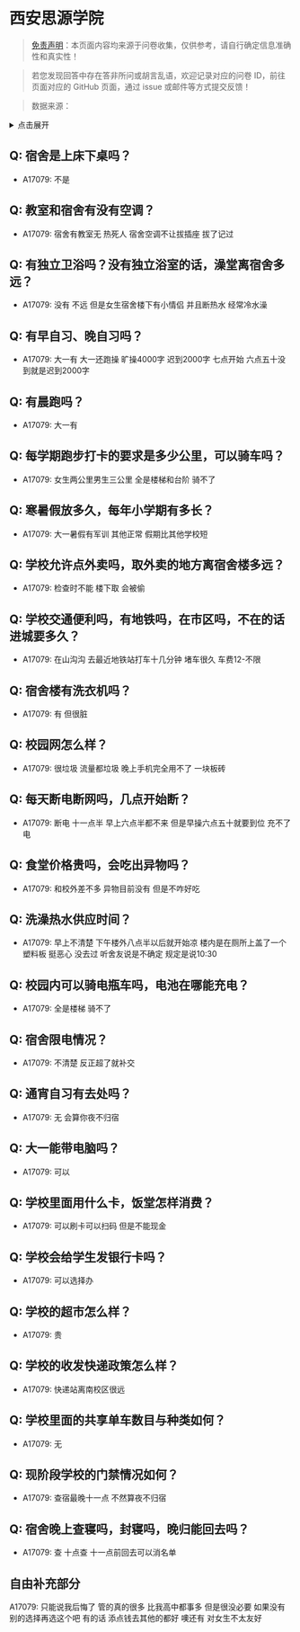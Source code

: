 # 西安思源学院

> [免责声明](https://colleges.chat/#_3)：本页面内容均来源于问卷收集，仅供参考，请自行确定信息准确性和真实性！

> 若您发现回答中存在答非所问或胡言乱语，欢迎记录对应的问卷 ID，前往页面对应的 GitHub 页面，通过 issue 或邮件等方式提交反馈！

> 数据来源：

<details><summary>点击展开</summary>
<ul>
<li>A17079: 匿名 (2023 年 04 月)</li>
</ul>
</details>

## Q: 宿舍是上床下桌吗？

- A17079: 不是

## Q: 教室和宿舍有没有空调？

- A17079: 宿舍有教室无 热死人 宿舍空调不让拔插座 拔了记过

## Q: 有独立卫浴吗？没有独立浴室的话，澡堂离宿舍多远？

- A17079: 没有 不远 但是女生宿舍楼下有小情侣 并且断热水 经常冷水澡

## Q: 有早自习、晚自习吗？

- A17079: 大一有 大一还跑操 旷操4000字 迟到2000字 七点开始 六点五十没到就是迟到2000字

## Q: 有晨跑吗？

- A17079: 大一有

## Q: 每学期跑步打卡的要求是多少公里，可以骑车吗？

- A17079: 女生两公里男生三公里 全是楼梯和台阶 骑不了

## Q: 寒暑假放多久，每年小学期有多长？

- A17079: 大一暑假有军训 其他正常 假期比其他学校短

## Q: 学校允许点外卖吗，取外卖的地方离宿舍楼多远？

- A17079: 检查时不能 楼下取 会被偷

## Q: 学校交通便利吗，有地铁吗，在市区吗，不在的话进城要多久？

- A17079: 在山沟沟 去最近地铁站打车十几分钟 堵车很久 车费12-不限

## Q: 宿舍楼有洗衣机吗？

- A17079: 有 但很脏

## Q: 校园网怎么样？

- A17079: 很垃圾 流量都垃圾 晚上手机完全用不了 一块板砖

## Q: 每天断电断网吗，几点开始断？

- A17079: 断电 十一点半 早上六点半都不来 但是早操六点五十就要到位 充不了电

## Q: 食堂价格贵吗，会吃出异物吗？

- A17079: 和校外差不多 异物目前没有 但是不咋好吃

## Q: 洗澡热水供应时间？

- A17079: 早上不清楚 下午楼外八点半以后就开始凉 楼内是在厕所上盖了一个塑料板 挺恶心 没去过 听舍友说是不确定 规定是说10:30

## Q: 校园内可以骑电瓶车吗，电池在哪能充电？

- A17079: 全是楼梯 骑不了

## Q: 宿舍限电情况？

- A17079: 不清楚 反正超了就补交

## Q: 通宵自习有去处吗？

- A17079: 无 会算你夜不归宿

## Q: 大一能带电脑吗？

- A17079: 可以

## Q: 学校里面用什么卡，饭堂怎样消费？

- A17079: 可以刷卡可以扫码 但是不能现金

## Q: 学校会给学生发银行卡吗？

- A17079: 可以选择办

## Q: 学校的超市怎么样？

- A17079: 贵

## Q: 学校的收发快递政策怎么样？

- A17079: 快递站离南校区很远

## Q: 学校里面的共享单车数目与种类如何？

- A17079: 无

## Q: 现阶段学校的门禁情况如何？

- A17079: 查宿最晚十一点 不然算夜不归宿

## Q: 宿舍晚上查寝吗，封寝吗，晚归能回去吗？

- A17079: 查 十点查 十一点前回去可以消名单

## 自由补充部分

A17079: 只能说我后悔了 管的真的很多 比我高中都事多 但是很没必要 如果没有别的选择再选这个吧 有的话 添点钱去其他的都好 噢还有 对女生不太友好